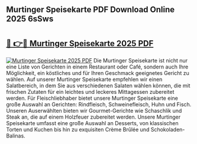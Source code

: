 ## Murtinger Speisekarte PDF Download Online 2025 6sSws

# <h2><a href="http://gcdxwg.nevu.top/?p=Murtinger+Speisekarte">🔗 👉🔴 Murtinger Speisekarte 2025 PDF</a></h2>

[![Murtinger Speisekarte 2025 PDF](https://i.imgur.com/dBaPXMq.png)](http://gcdxwg.nevu.top/?p=Murtinger+Speisekarte)
Die Murtinger Speisekarte ist nicht nur eine Liste von Gerichten in einem Restaurant oder Café, sondern auch Ihre Möglichkeit, ein köstliches und für Ihren Geschmack geeignetes Gericht zu wählen. Auf unserer Murtinger Speisekarte empfehlen wir einen Salatbereich, in dem Sie aus verschiedenen Salaten wählen können, die mit frischen Zutaten für ein leichtes und leckeres Mittagessen zubereitet werden. Für Fleischliebhaber bietet unsere Murtinger Speisekarte eine große Auswahl an Gerichten: Rindfleisch, Schweinefleisch, Huhn und Fisch. Unseren Auserwählten bieten wir Gourmet-Gerichte wie Schaschlik und Steak an, die auf einem Holzfeuer zubereitet werden. Unsere Murtinger Speisekarte umfasst eine große Auswahl an Desserts, von klassischen Torten und Kuchen bis hin zu exquisiten Crème Brûlée und Schokoladen-Balinas.

